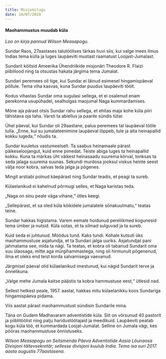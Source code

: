```yaml
---
title: Misjonilugu
date: 19/07/2019
---
```


#### Maohammustus muudab küla

_Loo on kirja pannud Wilson Measapogu._

Sundar Raos, 27aastases talutöölises tärkas huvi siis, kui valge mees ilmus Indias tema külla ja luges laupäeviti mustast raamatust Loojast-Jumalast.

Sundarit köitsid Ameerika Ühendriikide misjonäri Theodore R. Flaizi piiblilood ning ta otsustas hakata järgima tema Jumalat.

Sundari peremees oli tige, kui Sundar ei läinud esimesel hingamispäeval põllule. Tema viha kasvas, kuna Sundar puudus laupäeviti töölt.

Kodus vihastas Sundar oma sugulasi sellega, et ei osalenud enam perekonna usupühadel, sealhulgas maojumal Naga kummardamises.

Mõne aja pärast otsis Sundar rahu sellega, et ehitas maja kohe küla piiri tähistava oja taha. Varsti ta abiellus ja paarile sündis tütar.

Ühel päeval, kui Sundar oli 29aastane, palus peremees tal laupäeval tööle tulla. „Enne, kui su jumalateenimine laupäeval lõppeb, tule ja aita heinapallid kokku lugeda,“ nõudis ta.

Sundar kuuletus vastumeelselt. Ta saabus heinamaale pärast päikeseloojangut, kuid enne pimedat. Teiste abiga luges ta heinapallid kokku. Kuna ta märkas üht väikest heinasaadu suurema kõrval, tonksas ta seda jalaga suurema suunas. Sekundi murdosa jooksul viskus heinte seest välja noor kobra, salvas teda jalga ja põgenes.

Mingit arstiabi polnud käepärast ning Sundar teadis, et peagi ta sureb.

Külaelanikud ei kahelnud põrmugi selles, et Naga karistas teda.

„Naga on sinu peale väga vihane,“ ütles keegi.

„Sellepärast, et sa oled küla kõikidele jumalatele sõnakuulmatu,“ teatas teine.

Sundar hakkas higistama. Varem eemale hoidunud pereliikmed kogunesid tema ümber ja nutsid. Küla ootas, et ta silmad sulguvad ja ta sureb.

Kuid seda ei juhtunud. Möödus tund. Kaks tundi. Kohale kutsuti üks maohammustuse asjatundja, et ta Sundari jalga uuriks. Asjatundjat pani jahmatama see, mida ta nägi. Ta teatas, et kobra oli tabanud Sundarit oma suu ülaosaga, mitte aga mürgihammastega, ning oli hirmunult põgenenud, ilma et oleks end teist korda salvamisega vaevanud.

Järgmisel päeval olid külaelanikud imestunud, kui nägid Sundarit terve ja õnnelikuna.

„Valge mehe Jumala kaitse päästis ta kobra hammustuse eest,“ ütlesid nad.

Sellest hetkest peale, 1957. aastal, hakkas mitu külaelanikku koos Sundariga hingamispäeva pidama.

Viis aastat pärast maohammustust sündisin Sundarile mina.

Täna on Gudem Madhavaram adventistide küla. Siit on võrsunud 40 pastorit ja piiblitöölist ning palju haridustöötajaid ja meedikuid. Laupäeviti peatab kogu küla töö, et kummardada Loojat-Jumalat. Selline on Jumala vägi, kes pööras maohammustuse õnnistuseks.

_Wilson Measapogu on Seitsmenda Päeva Adventistide Aasia Lõunaosa Divisjoni täitevsekretär; sellesse divisjoni kuulub India. Tema isa suri 2017. aasta augustis 77aastasena._